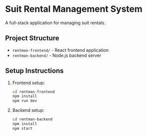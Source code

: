 # Suit Rental Management System

A full-stack application for managing suit rentals.

## Project Structure

- `rentman-frontend/` - React frontend application
- `rentman-backend/` - Node.js backend server

## Setup Instructions

1. Frontend setup:
   ```bash
   cd rentman-frontend
   npm install
   npm run dev
   
3. Backend setup:
   ```bash
   cd rentman-backend
   npm install
   npm start
